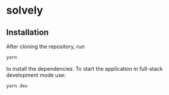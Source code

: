 # solvely

## Installation

After cloning the repository, run

```cmd
yarn
```

to install the dependencies. To start the application in full-stack development mode use:

```cmd
yarn dev
```
